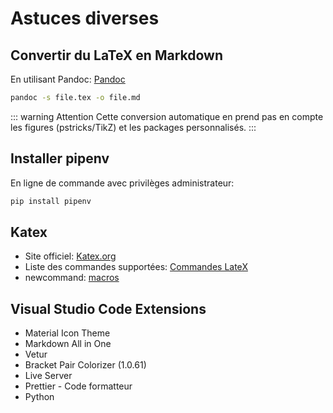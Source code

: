 # Astuces diverses

<ClientOnly>
  <ButtonBackToTop/>
</ClientOnly>

## Convertir du LaTeX en Markdown

En utilisant Pandoc: [Pandoc](http://pandoc.org/)

``` bash
pandoc -s file.tex -o file.md
```
::: warning Attention
Cette conversion automatique en prend pas en compte les figures (pstricks/TikZ) et les packages personnalisés.
:::

## Installer pipenv

En ligne de commande avec privilèges administrateur:
``` bash
pip install pipenv
```

## Katex

+ Site officiel: [Katex.org](https://katex.org/)
+ Liste des commandes supportées: [Commandes LateX](https://katex.org/docs/support_table.html)
+ newcommand: [macros](https://katex.org/docs/supported.html#macros)

## Visual Studio Code Extensions

+ Material Icon Theme
+ Markdown All in One
+ Vetur
+ Bracket Pair Colorizer (1.0.61)
+ Live Server
+ Prettier - Code formatteur
+ Python